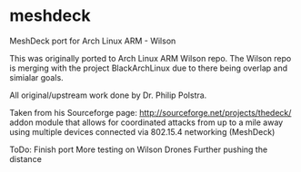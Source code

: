 meshdeck
========

MeshDeck port for Arch Linux ARM - Wilson

This was originally ported to Arch Linux ARM Wilson repo. The Wilson repo is merging with the project BlackArchLinux due to there being overlap and simialar goals.

All original/upstream work done by Dr. Philip Polstra.

Taken from his Sourceforge page: http://sourceforge.net/projects/thedeck/
addon module that allows for coordinated attacks from up to a mile away using multiple devices connected via 802.15.4 networking (MeshDeck)

ToDo:
Finish port
More testing on Wilson Drones
Further pushing the distance